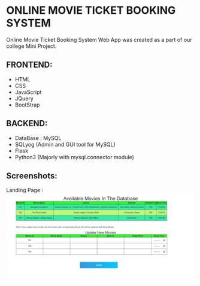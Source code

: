 # ONLINE MOVIE TICKET BOOKING SYSTEM

Online Movie Ticket Booking System Web App was created as a part of our college Mini Project.

## FRONTEND:
- HTML
- CSS
- JavaScript
- JQuery
- BootStrap

## BACKEND:
- DataBase : MySQL
- SQLyog (Admin and GUI tool for MySQL)
- Flask
- Python3 (Majorly with mysql.connector module)

## Screenshots:

Landing Page :
![alt text](https://github.com/DheerajPramodNaik/Online-Movie-Ticket-Booking-System/raw/master/Screenshots/Add%20New%20Movies%20Into%20Database%20Page.png "Landing Page")